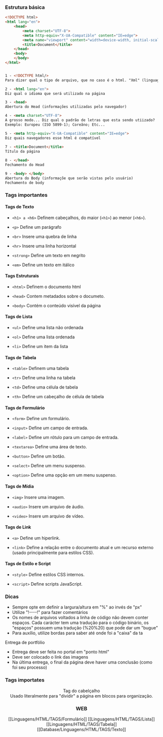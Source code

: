 ### Estrutura básica
```html
<!DOCTYPE html>  
<html lang="en">  
	<head>  
		<meta charset="UTF-8">  
		<meta http-equiv="X-UA-Compatible" content="IE=edge">  
		<meta name="viewport" content="width=device-width, initial-scale=1.0">  
		<title>Document</title>  
	</head>  
	<body>  
	</body>  
</html> 
```

```html

1 - <!DOCTYPE html/>
Para dizer qual o tipo de arquivo, que no caso é o html. "Xml" (linguagem de nota fiscal), por exemplo, é bem parecido com html.

2 - <html lang="en">
Diz qual o idioma que será utilizado na página

3 - <head>
Abertura do Head (informações utilizadas pelo navegador) 

4 - <meta charset="UTF-8">
A grosso modo... Diz qual o padrão de letras que esta sendo utiizado?  
Exemplo: Europeu (ISO 5899-1); Coreâno; Etc...  

5 - <meta http-equiv="X-UA-Compatible" content="IE=edge">
Diz quais navegadores esse html é compatível  
 
7 - <title>Document</title>
Título da página  

8 - </head>
Fechamento do Head  

9 - <body> </body>
Abertura do Body (informaçõe que serão vistas pelo usuário)  
Fechamento de body 
```

### Tags importantes
#### Tags de Texto

- `<h1> a <h6>`
	Definem cabeçalhos, do maior (`<h1>`) ao menor (`<h6>`).

- `<p>`
	Define um parágrafo

- `<br>`
	Insere uma quebra de linha

- `<hr>`
	Insere uma linha horizontal

- `<strong>`
	Define um texto em negrito

- `<em>`
	Define um texto em itálico

#### Tags Estruturais

- `<html>`
	Definem o documento html

- `<head>`
	Contem metadados sobre o documeto.

- `<body>`
	Contém o conteúdo visível da página

#### Tags de Lista

- `<ul>`
	Define uma lista não ordenada

- `<ol>`
	Define uma lista ordenada

- `<li>`
	Define um item da lista
#### Tags de Tabela

- `<table>`
	Definem uma tabela

- `<tr>`
	Define uma linha na tabela

- `<td>`
	Define uma célula de tabela

- `<th>`
	Define um cabeçalho de célula de tabela
#### Tags de Formulário

- `<form>`
	Define um formulário.

- `<input>`
	Define um campo de entrada.

- `<label>`
	Define um rótulo para um campo de entrada.

- `<textarea>`
	Define uma área de texto.

- `<button>`
	Define um botão.

- `<select>`
	Define um menu suspenso.

- `<option>`
	Define uma opção em um menu suspenso.

#### Tags de Mídia

- `<img>`
	Insere uma imagem.

- `<audio>`
	Insere um arquivo de áudio.

- `<video>`
	Insere um arquivo de vídeo.
	
#### Tags de Link

- `<a>`
	Define um hiperlink.

- `<link>`
	Define a relação entre o documento atual e um recurso externo (usado principalmente para estilos CSS).

#### Tags de Estilo e Script
- `<style>`
	Define estilos CSS internos.

- `<script>`
	Define scripts JavaScript.
### Dicas

- Sempre opte em definir a largura/altura em "%" ao invés de "px"
- Utilize "!----!" para fazer comentários  
- Os nomes de arquivos voltados a linha de código não devem conter espaços. Cada carácter tem uma tradução para o código binário, os "espaços" possuem uma tradução (%20%20) que pode dar um "bugue"  
- Para auxílio, utilize bordas para saber até onde foi a "caixa" da ta  
  
Entrega de portfólio  
- Entrega deve ser feita no portal em "ponto html"  
- Deve ser colocado o link das imagens  
- Na última entrega, o final da página deve haver uma conclusão (como foi seu processo)

### Tags importates
<header/>
Tag do cabelçalho

<div/>
Usado literalmente para "dividir" a página em blocos para organização.

### WEB
[[Linguagens/HTML/TAGS/Formulário]]
[[Linguagens/HTML/TAGS/Lista]]
[[Linguagens/HTML/TAGS/Tabela]]
[[Database/Linguagens/HTML/TAGS/Texto]]
